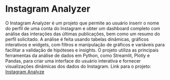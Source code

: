 # Instagram Analyzer
O Instagram Analyzer é um projeto que permite ao usuário inserir o nome do perfil de uma conta do Instagram e obter um dashboard completo com análise das interações das últimas publicações, bem como um resumo do perfil solicitado. A análise é feita usando tabelas dinâmicas, gráficos interativos e widgets, com filtros e manipulação de gráficos e variáveis para facilitar a validação de hipóteses e insights. O projeto utiliza as principais ferramentas da análise de dados em Python, como Streamlit, Plotly e Pandas, para criar uma interface do usuário interativa e fornecer visualizações dinâmicas dos dados do Instagram.
Link para o projeto: [Instagram Analyze](https://instagram-monitor.streamlit.app/)

